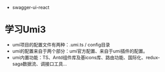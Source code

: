 - swagger-ui-react

# 学习Umi3

- umi项目的配置文件有两种：.umi.ts  / config目录
- umi的配置来自于两个部分：umi官方配置、来自于umi插件的配置。
- umi内置功能：TS、Antd组件库及基icons库、路由功能、国际化、redux-saga数据流、调接口工具...
